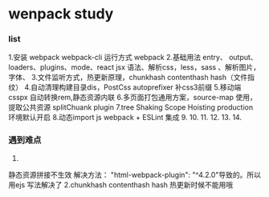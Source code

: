 # wenpack study

### list 
 1.安装 webpack webpack-cli 运行方式 webpack
 2.基础用法 entry、 output、loaders、plugins、mode、react jsx 语法、解析css，less，sass 、解析图片，字体、 
 3.文件监听方式，热更新原理，chunkhash contenthash hash（文件指纹）
 4.自动清理构建目录dis，PostCss autoprefixer 补css3前缀
 5.移动端 csspx 自动转换rem,静态资源内联
 6.多页面打包通用方案，source-map 使用，提取公共资源 splitChuank plugin
 7.tree Shaking  Scope Hoisting production 环境默认开启
 8.动态import js webpack + ESLint 集成
 9.
 10.
 11.
 12.
 13.
 14.

 ### 遇到难点 
 1.
  静态资源拼接不生效
  解决方法： "html-webpack-plugin": "^4.2.0"导致的。所以用ejs 写法解决了
 2.chunkhash contenthash hash 热更新时候不能用哦
